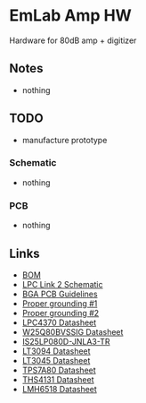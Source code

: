 # EmLab Amp HW
Hardware for 80dB amp + digitizer

## Notes
- nothing

## TODO
- manufacture prototype

### Schematic
- nothing

### PCB
- nothing

## Links
- [BOM](https://octopart.com/bom-tool/Xo4yGKYB)
- [LPC Link 2 Schematic](https://www.nxp.com/downloads/en/schematics/LPC-Link2-SCH.pdf)
- [BGA PCB Guidelines](https://www.nxp.com/docs/en/application-note/AN10778.pdf)
- [Proper grounding #1](https://www.analog.com/en/analog-dialogue/articles/staying-well-grounded.html)
- [Proper grounding #2](https://www.maximintegrated.com/en/app-notes/index.mvp/id/5450)
- [LPC4370 Datasheet](https://www.nxp.com/docs/en/data-sheet/LPC4370.pdf)
- [W25Q80BVSSIG Datasheet](https://openwrt.org/_media/media/datasheets/flash/w25q80bv.pdf)
- [IS25LP080D-JNLA3-TR](https://cz.mouser.com/ProductDetail/ISSI/IS25LP080D-JNLA3-TR?qs=sGAEpiMZZMuIiYGg9i1FDOSOPk6CUsSSrSt5PkokTOpe%2F19c4PAU8Q%3D%3D)
- [LT3094 Datasheet](https://www.analog.com/media/en/technical-documentation/data-sheets/LT3094.pdf)
- [LT3045 Datasheet](https://www.analog.com/media/en/technical-documentation/data-sheets/3045fa.pdf)
- [TPS7A80 Datasheet](http://www.ti.com/lit/ds/symlink/tps7a80.pdf)
- [THS4131 Datasheet](http://www.ti.com/lit/ds/symlink/ths4131.pdf)
- [LMH6518 Datasheet](http://www.ti.com/lit/ds/symlink/lmh6518.pdf)
